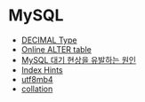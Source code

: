 MySQL
========================

- [DECIMAL Type](./decimal-data-type.md)
- [Online ALTER table](./online-alter-table.md)
- [MySQL 대기 현상을 유발하는 원인](./pending.md)
- [Index Hints](./index-hints.md)
- [utf8mb4](./utf8mb4.md)
- [collation](./collation.md)

